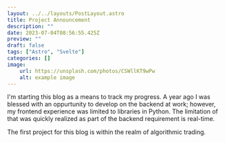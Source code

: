 ```yaml
---
layout: ../../layouts/PostLayout.astro
title: Project Announcement
description: ""
date: 2023-07-04T08:56:55.425Z
preview: ""
draft: false
tags: ["Astro", "Svelte"]
categories: []
image:
    url: https://unsplash.com/photos/CSWllKT9wPw
    alt: example image
---
```


I'm starting this blog as a means to track my progress. A year ago I was blessed with an oppurtunity to develop on the backend at work; however, my frontend experience was limited to libraries in Python. The limitation of that was quickly realized as part of the backend requirement is real-time. 

The first project for this blog is within the realm of algorithmic trading.
 
